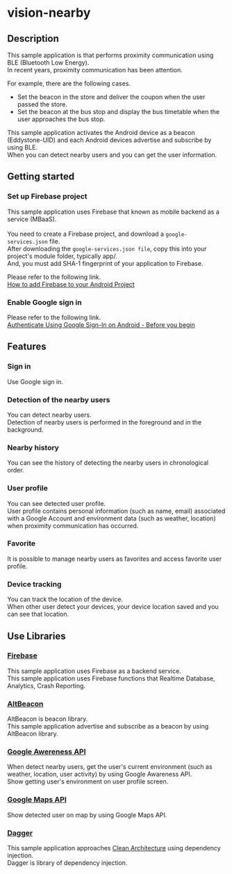 # vision-nearby

## Description
This sample application is that performs proximity communication using BLE (Bluetooth Low Energy).
<br>
In recent years, proximity communication has been attention.

For example, there are the following cases.

- Set the beacon in the store and deliver the coupon when the user passed the store.
- Set the beacon at the bus stop and display the bus timetable when the user approaches the bus stop.

This sample application activates the Android device as a beacon (Eddystone-UID) and each Android devices advertise and subscribe by using BLE.
<br>
When you can detect nearby users and you can get the user information.

## Getting started

### Set up Firebase project
This sample application uses Firebase that known as mobile backend as a service (MBaaS).
<br>
<br>
You need to create a Firebase project, and download a ```google-services.json``` file.
<br>
After downloading the ```google-services.json file```, copy this into your project's module folder, typically app/.
<br>
And, you must add SHA-1 fingerprint of your application to Firebase.

Please refer to the following link.
<br>
[How to add Firebase to your Android Project](https://firebase.google.com/docs/android/setup#add_firebase_to_your_app)

### Enable Google sign in
Please refer to the following link.
<br>
[Authenticate Using Google Sign-In on Android - Before you begin](https://firebase.google.com/docs/auth/android/google-signin)

## Features

### Sign in
Use Google sign in.

### Detection of the nearby users
You can detect nearby users.
<br>
Detection of nearby users is performed in the foreground and in the background.

### Nearby history
You can see the history of detecting the nearby users in chronological order.

### User profile
You can see detected user profile.
<br>
User profile contains personal information (such as name, email) associated with a Google Account and environment data (such as weather, location) when proximity communication has occurred.

### Favorite
It is possible to manage nearby users as favorites and access favorite user profile.

### Device tracking
You can track the location of the device.
<br>
When other user detect your devices, your device location saved and you can see that location.

## Use Libraries

### [Firebase](https://firebase.google.com/?hl=ja)
This sample application uses Firebase as a backend service.
<br>
This sample application uses Firebase functions that Realtime Database, Analytics, Crash Reporting.

### [AltBeacon](http://altbeacon.org/)
AltBeacon is beacon library.
<br>
This sample application advertise and subscribe as a beacon by using AltBeacon library.

### [Google Awereness API](https://developers.google.com/awareness/)
When detect nearby users, get the user's current environment (such as weather, location, user activity) by using Google Awareness API.
<br>
Show getting user's environment on user profile screen.

### [Google Maps API](https://developers.google.com/maps/?hl=ja)
Show detected user on map by using Google Maps API.

### [Dagger](https://google.github.io/dagger/)
This sample application approaches [Clean Architecture](https://8thlight.com/blog/uncle-bob/2012/08/13/the-clean-architecture.html) using dependency injection.
<br>
Dagger is library of dependency injection.